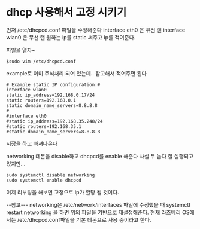 # dhcp 사용해서 고정 시키기

먼저 /etc/dhcpcd.conf 파일을 수정해준다
interface eth0 은 유선 랜
interface wlan0 은 무선 랜
원하는 ip를 static 써주고 ip를 적어준다. 

파일을 열자~
```
$sudo vim /etc/dhcpcd.conf
```

example로 이미 주석처리 되어 있는데.. 참고해서 적어주면 된다
```
# Example static IP configuration:#
interface wlan0
static ip_address=192.168.0.17/24
static routers=192.168.0.1
static domain_name_servers=8.8.8.8
#
#interface eth0
#static ip_address=192.168.35.248/24
#static routers=192.168.35.1                          
#static domain_name_servers=8.8.8.8    
```
저장을 하고 빠져나온다 

networking 데몬을 disable하고 dhcpcd를 enable 해준다
사실 두 놈다 잘 실행되고 있지만...

```
sudo systemctl disable networking
sudo systemctl enable dhcpcd
```

이제 리부팅을 해보면 고정으로 ip가 할당 될 것이다.

--참고---
networking은 /etc/network/interfaces 파일에 수정했을 때 
systemctl restart networking 을 하면 위의 파일을 기반으로 재설정해준다.
현재 라즈베리 OS에서는 /etc/dhcpcd.conf파일을 기본 데몬으로 사용 중이라고 한다.


